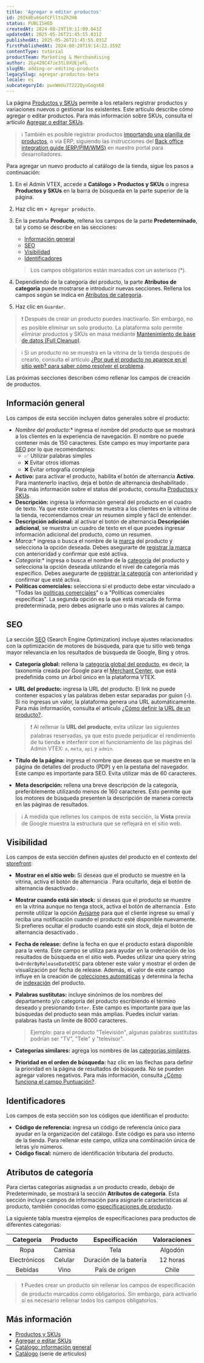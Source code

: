 ```yaml
---
title: 'Agregar o editar productos'
id: 29IkdEu6GofCFlltsZh2H8
status: PUBLISHED
createdAt: 2024-08-29T19:11:09.043Z
updatedAt: 2025-05-26T21:45:55.031Z
publishedAt: 2025-05-26T21:45:55.031Z
firstPublishedAt: 2024-08-29T19:14:22.359Z
contentType: tutorial
productTeam: Marketing & Merchandising
author: 2Gy429C47ie3tL9XUEjeFL
slugEN: adding-or-editing-products
legacySlug: agregar-productos-beta
locale: es
subcategoryId: pwxWmUu7T222QyuGogs68
---
```


La página [Productos y SKUs](/es/tutorial/products-and-skus--2ig7TmROlirWirZjFWZ3By) permite a los retailers registrar productos y variaciones nuevos o gestionar los existentes. Este artículo describe cómo agregar o editar productos. Para más información sobre SKUs, consulta el artículo [Agregar o editar SKUs](/es/tutorial/agregar-o-editar-skus--4ryZ6J45kwn3jDiQBxGiiN).

> ℹ️ También es posible registrar productos [importando una planilla de productos](/es/tutorial/rellenar-campos-de-la-planilla-de-importacion--4nYhx63Q5yokQWaMguaIgI), o vía ERP, siguiendo las instrucciones del [Back office integration guide (ERP/PIM/WMS)](https://developers.vtex.com/docs/guides/erp-integration-import-products) en nuestro portal para desarrolladores.

Para agregar un nuevo producto al catálogo de la tienda, sigue los pasos a continuación:

1. En el Admin VTEX, accede a **Catálogo > Productos y SKUs** o ingresa **Productos y SKUs** en la barra de búsqueda en la parte superior de la página.
2. Haz clic en `+ Agregar producto`.
3. En la pestaña **Producto**, rellena los campos de la parte **Predeterminado**, tal y como se describe en las secciones:

    - [Información general](#informacion-general)
    - [SEO](#seo)
    - [Visibilidad](#visibilidad)
    - [Identificadores](#identificadores)

    > Los campos obligatorios están marcados con un asterisco (*).

4. Dependiendo de la categoría del producto, la parte **Atributos de categoría** puede mostrarse e introducir nuevas secciones. Rellena los campos según se indica en [Atributos de categoría](#atributos-de-categoria).
5. Haz clic en `Guardar`.

> ❗ Después de crear un producto puedes inactivarlo. Sin embargo, no es posible eliminar un solo producto. La plataforma solo permite eliminar productos y SKUs en masa mediante [Mantenimiento de base de datos (Full Cleanup)](/es/tutorial/manutencao-de-base-full-cleanup--34P9LGs7BCIQK6acQom802).

> ℹ️ Si un producto no se muestra en la vitrina de la tienda después de crearlo, consulta el artículo [¿Por qué el producto no aparece en el sitio web? para saber cómo resolver el problema](/es/faq/por-que-o-produto-nao-aparece-no-site--frequentlyAskedQuestions_382).

Las próximas secciones describen cómo rellenar los campos de creación de productos.

## Información general

Los campos de esta sección incluyen datos generales sobre el producto:

* **Nombre del producto*:** ingresa el nombre del producto que se mostrará a los clientes en la experiencia de navegación. El nombre no puede contener más de 150 caracteres. Este campo es muy importante para [SEO](/es/tutorial/melhorando-o-seo-das-paginas-de-lista-de-produtos--UrQtlKAMuSaLBP5wG9ftG) por lo que recomendamos:
  * ✅ Utilizar palabras simples
  * ❌ Evitar otros idiomas
  * ❌ Evitar ortografía compleja
* **Activo:** para activar el producto, habilita el botón de alternancia <i class="fas fa-toggle-on" aria-hidden="true"></i> **Activo**. Para mantenerlo inactivo, deja el botón de alternancia deshabilitado <i class="fas fa-toggle-off" aria-hidden="true"></i>. Para más información sobre el status del producto, consulta [Productos y SKUs](/es/tutorial/productos-y-skus--2ig7TmROlirWirZjFWZ3By).
* **Descripción:** ingresa la información general del producto en el cuadro de texto. Ya que este contenido se muestra a los clientes en la vitrina de la tienda, recomendamos crear un resumen simple y fácil de entender.
* **Descripción adicional:** al activar el botón de alternancia <i class="fas fa-toggle-on" aria-hidden="true"></i> **Descripción adicional**, se muestra un cuadro de texto en el que puedes ingresar información adicional del producto, como un resumen.
* **Marca*:** ingresa o busca el nombre de la [marca](/es/tutorial/o-que-e-uma-marca--QU07yhHoaWcEYseEucOQW) del producto y selecciona la opción deseada. Debes asegurarte de [registrar la marca](/es/tracks/catalogo-101--5AF0XfnjfWeopIFBgs3LIQ/7lEGOSpAlQJCs5eUc5XFmR) con anterioridad y confirmar que esté activa.
* **Categoría*:** ingresa o busca el nombre de la [categoría](/es/tutorial/o-que-e-uma-categoria--6HV4Q3E2FauUoOQoiCCgCg) del producto y selecciona la opción deseada utilizando el nivel de categoría más específico. Debes asegurarte de [registrar la categoría](/es/tutorial/cadastrar-uma-categoria--tutorials_206) con anterioridad y confirmar que esté activa.
* **Políticas comerciales:** selecciona si el producto debe estar vinculado a "Todas las [políticas comerciales](/es/tutorial/como-funciona-uma-politica-comercial--6Xef8PZiFm40kg2STrMkMV)" o a "Políticas comerciales específicas". La segunda opción es la que está marcada de forma predeterminada, pero debes asignarle uno o más valores al campo.

## SEO

La sección [SEO](/es/tutorial/melhorando-o-seo-das-paginas-de-lista-de-produtos--UrQtlKAMuSaLBP5wG9ftG) (Search Engine Optimization) incluye ajustes relacionados con la optimización de motores de búsqueda, para que tu sitio web tenga mayor relevancia en los resultados de búsqueda de Google, Bing y otros.

* **Categoría global:** rellena la [categoría global del producto](/es/tutorial/configurando-a-categoria-global--tutorials_188), es decir, la taxonomía creada por Google para el [Merchant Center](https://support.google.com/merchants/answer/6324436?hl=es-419&sjid=10899816613215196322-NA), que está predefinida como un árbol único en la plataforma VTEX.
* **URL del producto:** ingresa la URL del producto. El link no puede contener espacios y las palabras deben estar separadas por guion (-). Si no ingresas un valor, la plataforma genera una URL automáticamente. Para más información, consulta el artículo [¿Cómo definir la URL de un producto?](/es/tutorial/como-definir-a-url-de-um-produto--frequentlyAskedQuestions_368).

  > ❗ Al rellenar la **URL del producto**, evita utilizar las siguientes palabras reservadas, ya que esto puede perjudicar el rendimiento de tu tienda e interferir con el funcionamiento de las páginas del Admin VTEX: `a`, `meta`, `api` y `admin`.

* **Título de la página:** ingresa el nombre que deseas que se muestre en la página de detalles del producto (PDP) y en la pestaña del navegador. Este campo es importante para SEO. Evita utilizar más de 60 caracteres.
* **Meta descripción:** rellena una breve descripción de la categoría, preferiblemente utilizando menos de 160 caracteres. Esto permite que los motores de búsqueda presenten la descripción de manera correcta en las páginas de resultados.

> ℹ️ A medida que rellenes los campos de esta sección, la **Vista** previa de Google muestra la estructura que se reflejará en el sitio web.

## Visibilidad

Los campos de esta sección definen ajustes del producto en el contexto del [storefront](/es/tutorial/visao-geral-storefront--7cRrL2xtY7HDqiyep1PxIS):

* **Mostrar en el sitio web:** Si deseas que el producto se muestre en la vitrina, activa el botón de alternancia <i class="fas fa-toggle-on" aria-hidden="true"></i>. Para ocultarlo, deja el botón de alternancia desactivado <i class="fas fa-toggle-off" aria-hidden="true"></i>.
* **Mostrar cuando está sin stock:** si deseas que el producto se muestre en la vitrina aunque no tenga stock, activa el botón de alternancia <i class="fas fa-toggle-on" aria-hidden="true"></i>. Esto permite utilizar la opción [Avísame](/es/tutorial/configurar-a-opcao-avise-me--2VqVifQuf6Co2KG048Yu6e#) para que el cliente ingrese su email y reciba una notificación cuando el producto esté disponible nuevamente. Si prefieres ocultar el producto cuando esté sin stock, deja el botón de alternancia desactivado <i class="fas fa-toggle-off" aria-hidden="true"></i>.
* **Fecha de release:** define la fecha en que el producto estará disponible para la venta. Este campo se utiliza para ayudar en la ordenación de los resultados de búsqueda en el sitio web. Puedes utilizar una query string `O=OrderByReleaseDateDESC` para obtener este valor y mostrar el orden de visualización por fecha de release. Además, el valor de este campo influye en la creación de [colecciones automáticas](/es/tutorial/creating-collections-beta--yJBHqNMViOAnnnq4fyOye) y determina la fecha de [indexación](/es/tutorial/entendendo-o-funcionamento-da-indexacao--tutorials_256) del producto.
* **Palabras sustitutas:** incluye sinónimos de los nombres del departamento y/o categoría del producto escribiendo el término deseado y presionando `Enter`. Este campo es importante para que las búsquedas del producto sean más amplias. Puedes incluir varias palabras hasta un límite de 8000 caracteres.

  > Ejemplo: para el producto "Televisión", algunas palabras sustitutas podrían ser "TV", "Tele" y "televisor".

* **Categorías similares:** agrega los nombres de las [categorías similares](/es/tutorial/configurando-categoria-similar).
* **Prioridad en el orden de búsqueda:** haz clic en las flechas para definir la prioridad en la página de resultados de búsqueda. No se pueden agregar valores negativos. Para más información, consulta [¿Cómo funciona el campo Puntuación?](/es/tutorial/como-funciona-o-campo-score--1BUZC0mBYEEIUgeQYAKcae).

## Identificadores

Los campos de esta sección son los códigos que identifican el producto:

* **Código de referencia:** ingresa un código de referencia único para ayudar en la organización del catálogo. Este código es para uso interno de la tienda. Para rellenar este campo, utiliza una combinación única de letras y/o números.
* **Código fiscal:** número de identificación tributaria del producto.

## Atributos de categoría

Para ciertas categorías asignadas a un producto creado, debajo de Predeterminado, se mostrará la sección **Atributos de categoría**. Esta sección incluye campos de información para asignarle características al producto, también conocidas como [especificaciones de producto](/es/tutorial/criando-um-campo-de-produto?locale=pt).

La siguiente tabla muestra ejemplos de especificaciones para productos de diferentes categorías:

| **Categoría** | **Producto** | **Especificación** | **Valoraciones** |
| :---: | :---: | :---: | :---: |
| Ropa | Camisa | Tela | Algodón |
| Electrónicos | Celular | Duración de la batería | 12 horas |
| Bebidas | Vino | País de origen | Chile |

> ❗ Puedes crear un producto sin rellenar los campos de especificación de producto marcados como obligatorios. Sin embargo, para activarlo sí es necesario rellenar todos los campos obligatorios.

## Más información

* [Productos y SKUs](/es/tutorial/productos-y-skus--2ig7TmROlirWirZjFWZ3By)
* [Agregar o editar SKUs](/es/tutorial/agregar-o-editar-skus--4ryZ6J45kwn3jDiQBxGiiN)
* [Catálogo: información general](/es/tutorial/catalogo-visao-geral--77M8ItLhDXs6aBdQTqToVe)
* [Catálogo](/es/tracks/catalogo-101--5AF0XfnjfWeopIFBgs3LIQ) (serie de artículos)
